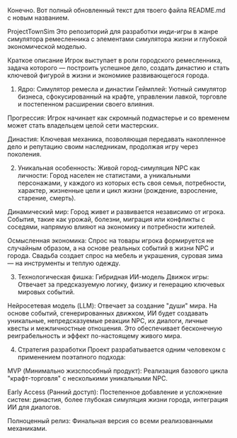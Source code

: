 Конечно. Вот полный обновленный текст для твоего файла README.md с новым названием.

ProjectTownSim
Это репозиторий для разработки инди-игры в жанре симулятора ремесленника с элементами симулятора жизни и глубокой экономической моделью.

Краткое описание
Игрок выступает в роли городского ремесленника, задача которого — построить успешное дело, создать династию и стать ключевой фигурой в жизни и экономике развивающегося города.

1. Ядро: Симулятор ремесла и династии
Геймплей: Уютный симулятор бизнеса, сфокусированный на крафте, управлении лавкой, торговле и постепенном расширении своего влияния.

Прогрессия: Игрок начинает как скромный подмастерье и со временем может стать владельцем целой сети мастерских.

Династия: Ключевая механика, позволяющая передавать накопленное дело и репутацию своим наследникам, продолжая игру через поколения.

2. Уникальная особенность: Живой город-симуляция
NPC как личности: Город населен не статистами, а уникальными персонажами, у каждого из которых есть своя семья, потребности, характер, жизненные цели и цикл жизни (рождение, взросление, старение, смерть).

Динамический мир: Город живет и развивается независимо от игрока. События, такие как урожай, болезни, миграция или конфликты с соседями, напрямую влияют на экономику и потребности жителей.

Осмысленная экономика: Спрос на товары игрока формируется не случайным образом, а на основе реальных событий в жизни NPC и города. Свадьба создает спрос на мебель и украшения, суровая зима — на инструменты и теплую одежду.

3. Технологическая фишка: Гибридная ИИ-модель
Движок игры: Отвечает за предсказуемую логику, физику и генерацию ключевых мировых событий.

Нейросетевая модель (LLM): Отвечает за создание "души" мира. На основе событий, сгенерированных движком, ИИ будет создавать уникальные, непредсказуемые реакции NPC, их диалоги, личные квесты и межличностные отношения. Это обеспечивает бесконечную реиграбельность и эффект по-настоящему живого мира.

4. Стратегия разработки
Проект разрабатывается одним человеком с применением поэтапного подхода:

MVP (Минимально жизспособный продукт): Реализация базового цикла "крафт-торговля" с несколькими уникальными NPC.

Early Access (Ранний доступ): Постепенное добавление и усложнение систем: династия, более глубокая симуляция жизни города, интеграция ИИ для диалогов.

Полноценный релиз: Финальная версия со всеми реализованными механиками.